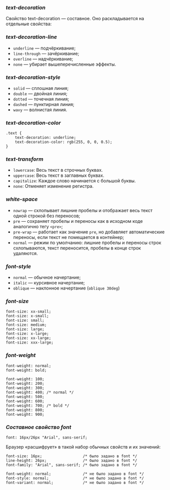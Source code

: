 ### _text-decoration_

Свойство text-decoration — составное. Оно раскладывается на отдельные свойства:

### _text-decoration-line_

- `underline` — подчёркивание;
- `line-through` — зачёркивание;
- `overline` — надчёркивание;
- `none` — убирает вышеперечисленные эффекты.

### _text-decoration-style_

- `solid` — сплошная линия;
- `double` — двойная линия;
- `dotted` — точечная линия;
- `dashed` — пунктирная линия;
- `wavy` — волнистая линия.

### _text-decoration-color_

```
.text {
	text-decoration: underline;
	text-decoration-color: rgb(255, 0, 0, 0.5);
}
```

### _text-transform_

- `lowercase`: Весь текст в строчных буквах.
- `uppercase`: Весь текст в заглавных буквах.
- `capitalize`: Каждое слово начинается с большой буквы.
- `none`: Отменяет изменение регистра.

### _white-space_

- `nowrap` — схлопывает лишние пробелы и отображает весь текст одной строкой без переносов;
- `pre` — сохраняет пробелы и переносы как в исходном коде аналогично тегу `<pre>`;
- `pre-wrap` — работает как значение `pre`, но добавляет автоматические переносы, если текст не помещается в контейнер;
- `normal` — режим по умолчанию: лишние пробелы и переносы строк схлопываются, текст переносится, пробелы в конце строк удаляются.

### _font-style_

- `normal` — обычное начертание;
- `italic` — курсивное начертание;
- `oblique` — наклонное начертание (`oblique 30deg`)

### _font-size_

```
font-size: xx-small;
font-size: x-small;
font-size: small;
font-size: medium;
font-size: large;
font-size: x-large;
font-size: xx-large;
font-size: xxx-large;
```

### *font-weight*

```
font-weight: normal;
font-weight: bold;

font-weight: 100;
font-weight: 200;
font-weight: 300;
font-weight: 400; /* normal */
font-weight: 500;
font-weight: 600;
font-weight: 700; /* bold */
font-weight: 800;
font-weight: 900;
```

### *Составное свойство font*

    font: 16px/26px "Arial", sans-serif;

Браузер «расшифрует» в такой набор обычных свойств и их значений:

    font-size: 16px;                  /* было задано в font */
    line-height: 26px;                /* было задано в font */
    font-family: "Arial", sans-serif; /* было задано в font */

    font-weight: normal;              /* не было задано в font */
    font-style: normal;               /* не было задано в font */
    font-variant: normal;             /* не было задано в font */
